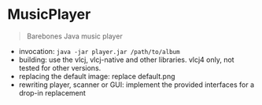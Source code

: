 # MusicPlayer
> Barebones Java music player

- invocation: `java -jar player.jar /path/to/album`
- building: use the vlcj, vlcj-native and other libraries. vlcj4 only, not tested for other versions.
- replacing the default image: replace default.png
- rewriting player, scanner or GUI: implement the provided interfaces for a drop-in replacement
